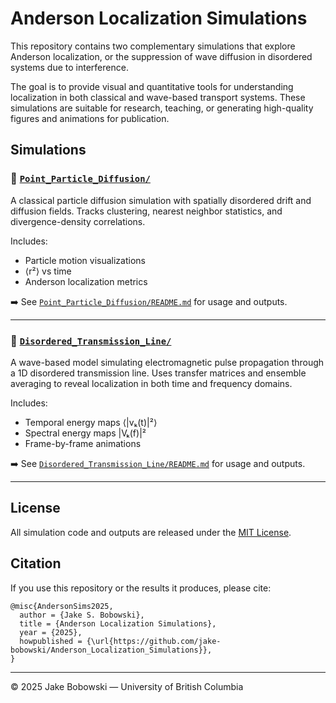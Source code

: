 # Anderson Localization Simulations

This repository contains two complementary simulations that explore Anderson localization, or the suppression of wave diffusion in disordered systems due to interference.

The goal is to provide visual and quantitative tools for understanding localization in both classical and wave-based transport systems. These simulations are suitable for research, teaching, or generating high-quality figures and animations for publication.

## Simulations

### 🔹 [`Point_Particle_Diffusion/`](Point_Particle_Diffusion)

A classical particle diffusion simulation with spatially disordered drift and diffusion fields. Tracks clustering, nearest neighbor statistics, and divergence-density correlations.

Includes:
- Particle motion visualizations
- ⟨r²⟩ vs time
- Anderson localization metrics

➡️ See [`Point_Particle_Diffusion/README.md`](Point_Particle_Diffusion/README.md) for usage and outputs.

---

### 🔹 [`Disordered_Transmission_Line/`](Disordered_Transmission_Line)

A wave-based model simulating electromagnetic pulse propagation through a 1D disordered transmission line. Uses transfer matrices and ensemble averaging to reveal localization in both time and frequency domains.

Includes:
- Temporal energy maps ⟨|vₖ(t)|²⟩
- Spectral energy maps |Vₖ(f)|²
- Frame-by-frame animations

➡️ See [`Disordered_Transmission_Line/README.md`](Disordered_Transmission_Line/README.md) for usage and outputs.

---

## License

All simulation code and outputs are released under the [MIT License](LICENSE).

## Citation

If you use this repository or the results it produces, please cite:

```
@misc{AndersonSims2025,
  author = {Jake S. Bobowski},
  title = {Anderson Localization Simulations},
  year = {2025},
  howpublished = {\url{https://github.com/jake-bobowski/Anderson_Localization_Simulations}},
}
```

---

© 2025 Jake Bobowski — University of British Columbia
